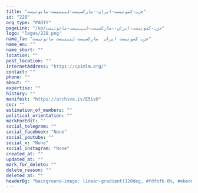 ```yaml
---
title: "حزب-کمونیست-ایران--مارکسیست-لنینیست-مائوئیست"
id: "228"
org_type: "PARTY"
pageLink: "/op/حزب-کمونیست-ایران--مارکسیست-لنینیست-مائوئیست"
logo: "logos/228.png"
name_fa: "حزب کمونیست ایران  مارکسیست لنینیست مائوئیست"
name_en: ""
name_short: ""
location: ""
post_location: ""
internetAddress: "https://cpimlm.org/"
contact: ""
phone: ""
about: ""
expertise: ""
history: ""
manifest: "https://archive.is/E5iv0"
coc: ""
estimation_of_members: ""
political_orientation: ""
markForEdit: ""
social_telegram: ""
social_facebook: "None"
social_youtube: ""
social_x: "None"
social_instagram: "None"
created_at: ""
updated_at: ""
mark_for_delete: ""
delete_reason: ""
deleted_at: ""
headerBg: "background-image: linear-gradient(120deg, #fdfbfb 0%, #ebedee 100%);"
---
```

